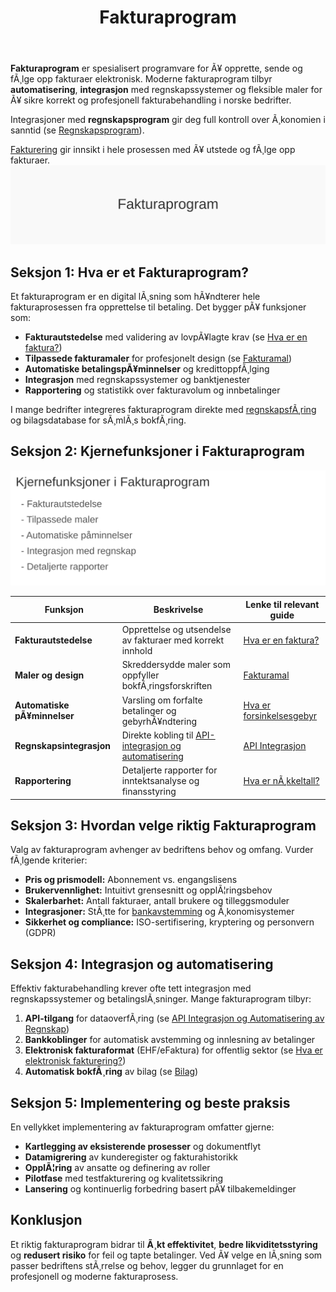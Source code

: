 ﻿---
title: "Fakturaprogram"
meta_title: "Fakturaprogram"
meta_description: '**Fakturaprogram** er spesialisert programvare for Ã¥ opprette, sende og fÃ¸lge opp fakturaer elektronisk. Moderne fakturaprogram tilbyr **automatisering**, **i...'
slug: fakturaprogram
type: blog
layout: pages/single
---

**Fakturaprogram** er spesialisert programvare for Ã¥ opprette, sende og fÃ¸lge opp fakturaer elektronisk. Moderne fakturaprogram tilbyr **automatisering**, **integrasjon** med regnskapssystemer og fleksible maler for Ã¥ sikre korrekt og profesjonell fakturabehandling i norske bedrifter.
 
Integrasjoner med **regnskapsprogram** gir deg full kontroll over Ã¸konomien i sanntid (se [Regnskapsprogram](/blogs/regnskap/regnskapsprogram "Regnskapsprogram: Ã˜konomistyring for Norske Bedrifter")).

[Fakturering](/blogs/regnskap/fakturering "Fakturering: Guide til Prosessen for Opprettelse, Utsending og OppfÃ¸lging av Faktura") gir innsikt i hele prosessen med Ã¥ utstede og fÃ¸lge opp fakturaer.
![Fakturaprogram](fakturaprogram-image.svg)

## Seksjon 1: Hva er et Fakturaprogram?

Et fakturaprogram er en digital lÃ¸sning som hÃ¥ndterer hele fakturaprosessen fra opprettelse til betaling. Det bygger pÃ¥ funksjoner som:

* **Fakturautstedelse** med validering av lovpÃ¥lagte krav (se [Hva er en faktura?](/blogs/regnskap/hva-er-en-faktura "Hva er en Faktura? En Guide til Norske Fakturakrav"))  
* **Tilpassede fakturamaler** for profesjonelt design (se [Fakturamal](/blogs/regnskap/hva-er-fakturamal "Hva er Fakturamal? Komplett Guide til Fakturamaler og Fakturadesign"))  
* **Automatiske betalingspÃ¥minnelser** og kredittoppfÃ¸lging  
* **Integrasjon** med regnskapssystemer og banktjenester  
* **Rapportering** og statistikk over fakturavolum og innbetalinger

I mange bedrifter integreres fakturaprogram direkte med [regnskapsfÃ¸ring](/blogs/regnskap/hva-er-bokforing "Hva er BokfÃ¸ring? Komplett Guide til RegnskapsfÃ¸ring og BokfÃ¸ringsregler") og bilagsdatabase for sÃ¸mlÃ¸s bokfÃ¸ring.

## Seksjon 2: Kjernefunksjoner i Fakturaprogram

![Kjernefunksjoner i Fakturaprogram](fakturaprogram-funksjoner.svg)

| Funksjon               | Beskrivelse                                                         | Lenke til relevant guide                                                                 |
|------------------------|---------------------------------------------------------------------|------------------------------------------------------------------------------------------|
| **Fakturautstedelse**  | Opprettelse og utsendelse av fakturaer med korrekt innhold          | [Hva er en faktura?](/blogs/regnskap/hva-er-en-faktura "Hva er en Faktura?")            |
| **Maler og design**    | Skreddersydde maler som oppfyller bokfÃ¸ringsforskriften             | [Fakturamal](/blogs/regnskap/hva-er-fakturamal "Hva er Fakturamal?")                    |
| **Automatiske pÃ¥minnelser** | Varsling om forfalte betalinger og gebyrhÃ¥ndtering              | [Hva er forsinkelsesgebyr](/blogs/regnskap/hva-er-forsinkelsesgebyr "Hva er Forsinkelsesgebyr?") |
| **Regnskapsintegrasjon**| Direkte kobling til [API-integrasjon og automatisering](/blogs/regnskap/api-integrasjon-automatisering-regnskap "API Integrasjon og Automatisering av Regnskap") | [API Integrasjon](/blogs/regnskap/api-integrasjon-automatisering-regnskap)       |
| **Rapportering**       | Detaljerte rapporter for inntektsanalyse og finansstyring           | [Hva er nÃ¸kkeltall?](/blogs/regnskap/hva-er-nokkeltall "Hva er NÃ¸kkeltall?")              |

## Seksjon 3: Hvordan velge riktig Fakturaprogram

Valg av fakturaprogram avhenger av bedriftens behov og omfang. Vurder fÃ¸lgende kriterier:

* **Pris og prismodell:** Abonnement vs. engangslisens  
* **Brukervennlighet:** Intuitivt grensesnitt og opplÃ¦ringsbehov  
* **Skalerbarhet:** Antall fakturaer, antall brukere og tilleggsmoduler  
* **Integrasjoner:** StÃ¸tte for [bankavstemming](/blogs/regnskap/hva-er-bankavstemming "Hva er Bankavstemming?") og Ã¸konomisystemer  
* **Sikkerhet og compliance:** ISO-sertifisering, kryptering og personvern (GDPR)

## Seksjon 4: Integrasjon og automatisering

Effektiv fakturabehandling krever ofte tett integrasjon med regnskapssystemer og betalingslÃ¸sninger. Mange fakturaprogram tilbyr:

1. **API-tilgang** for dataoverfÃ¸ring (se [API Integrasjon og Automatisering av Regnskap](/blogs/regnskap/api-integrasjon-automatisering-regnskap "API Integrasjon og Automatisering av Regnskap"))  
2. **Bankkoblinger** for automatisk avstemming og innlesning av betalinger  
3. **Elektronisk fakturaformat** (EHF/eFaktura) for offentlig sektor (se [Hva er elektronisk fakturering?](/blogs/regnskap/hva-er-elektronisk-fakturering "Hva er elektronisk fakturering?"))  
4. **Automatisk bokfÃ¸ring** av bilag (se [Bilag](/blogs/regnskap/bilag "Bilag - Komplett Guide til Digital Bilagsbehandling"))

## Seksjon 5: Implementering og beste praksis

En vellykket implementering av fakturaprogram omfatter gjerne:

* **Kartlegging av eksisterende prosesser** og dokumentflyt  
* **Datamigrering** av kunderegister og fakturahistorikk  
* **OpplÃ¦ring** av ansatte og definering av roller  
* **Pilotfase** med testfakturering og kvalitetssikring  
* **Lansering** og kontinuerlig forbedring basert pÃ¥ tilbakemeldinger

## Konklusjon

Et riktig fakturaprogram bidrar til **Ã¸kt effektivitet**, **bedre likviditetsstyring** og **redusert risiko** for feil og tapte betalinger. Ved Ã¥ velge en lÃ¸sning som passer bedriftens stÃ¸rrelse og behov, legger du grunnlaget for en profesjonell og moderne fakturaprosess.
